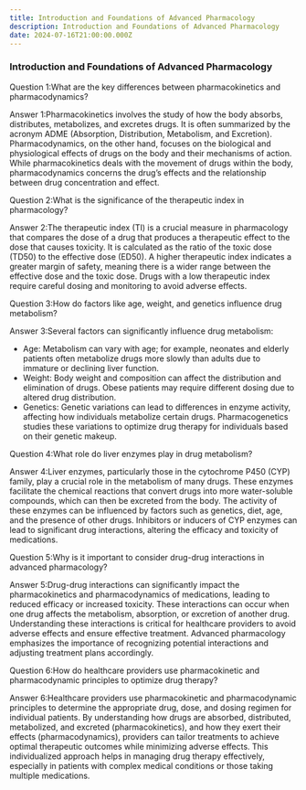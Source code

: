 ```yaml
---
title: Introduction and Foundations of Advanced Pharmacology
description: Introduction and Foundations of Advanced Pharmacology
date: 2024-07-16T21:00:00.000Z
---
```


### Introduction and Foundations of Advanced Pharmacology

Question 1:What are the key differences between pharmacokinetics and pharmacodynamics?

Answer 1:Pharmacokinetics involves the study of how the body absorbs, distributes, metabolizes, and excretes drugs. It is often summarized by the acronym ADME (Absorption, Distribution, Metabolism, and Excretion). Pharmacodynamics, on the other hand, focuses on the biological and physiological effects of drugs on the body and their mechanisms of action. While pharmacokinetics deals with the movement of drugs within the body, pharmacodynamics concerns the drug’s effects and the relationship between drug concentration and effect.

Question 2:What is the significance of the therapeutic index in pharmacology?

Answer 2:The therapeutic index (TI) is a crucial measure in pharmacology that compares the dose of a drug that produces a therapeutic effect to the dose that causes toxicity. It is calculated as the ratio of the toxic dose (TD50) to the effective dose (ED50). A higher therapeutic index indicates a greater margin of safety, meaning there is a wider range between the effective dose and the toxic dose. Drugs with a low therapeutic index require careful dosing and monitoring to avoid adverse effects.

Question 3:How do factors like age, weight, and genetics influence drug metabolism?

Answer 3:Several factors can significantly influence drug metabolism:

* Age: Metabolism can vary with age; for example, neonates and elderly patients often metabolize drugs more slowly than adults due to immature or declining liver function.
* Weight: Body weight and composition can affect the distribution and elimination of drugs. Obese patients may require different dosing due to altered drug distribution.
* Genetics: Genetic variations can lead to differences in enzyme activity, affecting how individuals metabolize certain drugs. Pharmacogenetics studies these variations to optimize drug therapy for individuals based on their genetic makeup.

Question 4:What role do liver enzymes play in drug metabolism?

Answer 4:Liver enzymes, particularly those in the cytochrome P450 (CYP) family, play a crucial role in the metabolism of many drugs. These enzymes facilitate the chemical reactions that convert drugs into more water-soluble compounds, which can then be excreted from the body. The activity of these enzymes can be influenced by factors such as genetics, diet, age, and the presence of other drugs. Inhibitors or inducers of CYP enzymes can lead to significant drug interactions, altering the efficacy and toxicity of medications.

Question 5:Why is it important to consider drug-drug interactions in advanced pharmacology?

Answer 5:Drug-drug interactions can significantly impact the pharmacokinetics and pharmacodynamics of medications, leading to reduced efficacy or increased toxicity. These interactions can occur when one drug affects the metabolism, absorption, or excretion of another drug. Understanding these interactions is critical for healthcare providers to avoid adverse effects and ensure effective treatment. Advanced pharmacology emphasizes the importance of recognizing potential interactions and adjusting treatment plans accordingly.

Question 6:How do healthcare providers use pharmacokinetic and pharmacodynamic principles to optimize drug therapy?

Answer 6:Healthcare providers use pharmacokinetic and pharmacodynamic principles to determine the appropriate drug, dose, and dosing regimen for individual patients. By understanding how drugs are absorbed, distributed, metabolized, and excreted (pharmacokinetics), and how they exert their effects (pharmacodynamics), providers can tailor treatments to achieve optimal therapeutic outcomes while minimizing adverse effects. This individualized approach helps in managing drug therapy effectively, especially in patients with complex medical conditions or those taking multiple medications.
